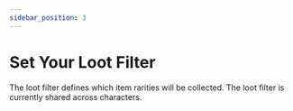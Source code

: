 ```yaml
---
sidebar_position: 3
---
```


# Set Your Loot Filter

The loot filter defines which item rarities will be collected. The loot filter is currently shared across characters. 